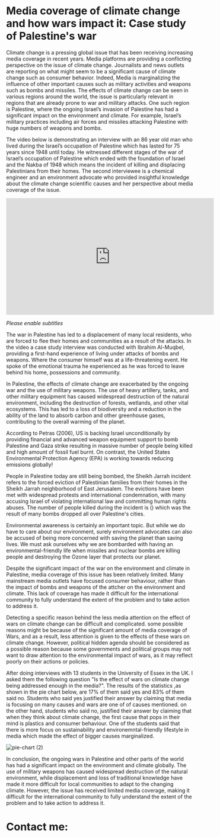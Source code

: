 
# Media coverage of climate change and how wars impact it:                                                                                                  Case study of Palestine's war
Climate change is a pressing global issue that has been receiving increasing media coverage in recent years. Media platforms are providing a conflicting perspective on the issue of climate change. Journalists and news outlets are reporting on what might seem to be a significant cause of climate change such as consumer behavior. Indeed, Media is marginalizing the influence of other important causes such as military activities and weapons such as bombs and missiles. The effects of climate change can be seen in various regions around the world, the issue is particularly relevant in regions that are already prone to war and military attacks. One such region is Palestine, where the ongoing Israel’s invasion of Palestine has had a significant impact on the environment and climate. For example, Israel’s military practices including air forces and missiles attacking Palestine with huge numbers of weapons and bombs.


The video below is demonstrating an interview with an 86 year old man who lived during the Israel’s occupation of Palestine which has lasted for 75 years since 1948 until today. He witnessed different stages of the war of Israel’s occupation of Palestine which ended with the foundation of Israel and the Nakba of 1948 which means the incident of killing and displacing Palestinians from their homes. The second interviewee is a chemical engineer and an environment advocate who provided insightful knowledge about the climate change scientific causes and her perspective about media coverage of the issue.



<iframe width="560" height="315" src="https://www.youtube.com/embed/cmCp1sazOp4" title="YouTube video player" frameborder="0" allow="accelerometer; autoplay; clipboard-write; encrypted-media; gyroscope; picture-in-picture; web-share" allowfullscreen></iframe>

*Please enable subtitles*


The war in Palestine has led to a displacement of many local residents, who are forced to flee their homes and communities as a result of the attacks. In the video a case study interview was conducted with Ibrahim Al-Muqbel, providing a first-hand experience of living under attacks of bombs and weapons. Where the consumer himself was at a life-threatening event. He spoke of the emotional trauma he experienced as he was forced to leave behind his home, possessions and community.


In Palestine, the effects of climate change are exacerbated by the ongoing war and the use of military weapons. The use of heavy artillery, tanks, and other military equipment has caused widespread destruction of the natural environment, including the destruction of forests, wetlands, and other vital ecosystems. This has led to a loss of biodiversity and a reduction in the ability of the land to absorb carbon and other greenhouse gases, contributing to the overall warming of the planet. 


According to Petras (2006), US is backing Israel unconditionally by providing financial and advanced weapon equipment support to bomb Palestine and Gaza strike resulting in massive number of people being killed and high amount of fossil fuel burnt. On contrast, the United States Environmental Protection Agency (EPA) is working towards reducing emissions globally!


People in Palestine today are still being bombed, the Sheikh Jarrah incident refers to the forced eviction of Palestinian families from their homes in the Sheikh Jarrah neighborhood of East Jerusalem. The evictions have been met with widespread protests and international condemnation, with many accusing Israel of violating international law and committing human rights abuses. The number of people killed during the incident is () which was the result of many bombs dropped all over Palestine's cities.


Environmental awareness is certainly an important topic. But while we do have to care about our environment, surely environment advocates can also be accused of being more concerned with saving the planet than saving lives. We must ask ourselves why we are bombarded with having an environmental-friendly life when missiles and nuclear bombs are killing people and destroying the Ozone layer that protects our planet.


Despite the significant impact of the war on the environment and climate in Palestine, media coverage of this issue has been relatively limited. Many mainstream media outlets have focused consumer behaviour, rather than the impact of bombs and weapons of the attcher on the environment and climate. This lack of coverage has made it difficult for the international community to fully understand the extent of the problem and to take action to address it.

Detecting a specific reason behind the less media attention on the effect of wars on climate change can be difficult and complicated. some possible reasons might be because of the significant amount of media coverage of Wars, and as a result, less attention is given to the effects of these wars on climate change. However, political hidden agenda should be considered as a possible reason because some governments and political groups may not want to draw attention to the environmental impact of wars, as it may reflect poorly on their actions or policies. 

After doing interviews with 13 students in the University of Essex in the UK. I asked them the following question "Is the effect of wars on climate change being addressed enough in the media?". The results of the statistics ,as shown in the pie chart below, are 17% of them said yes and 83% of them said no. Students who said yes justified their answer by claiming that media is focusing on many causes and wars are one of of causes mentioned. on the other hand, students who said no, justified their answer by claiming that when they think about climate change, the first cause that pops in their mind is plastics and consumer behaviour. One of the students said that there is more focus on sustainability and environemntal-friendly lifestyle in media which made the effect of bigger causes marginalized.

![pie-chart (2)](https://user-images.githubusercontent.com/116269585/213147250-a7ff347e-67f7-4371-942e-c05efa4f2416.png)


In conclusion, the ongoing wars in Palestine and other parts of the world has had a significant impact on the environment and climate globally. The use of military weapons has caused widespread destruction of the natural environment, while displacement and loss of traditional knowledge have made it more difficult for local communities to adapt to the changing climate. However, the issue has received limited media coverage, making it difficult for the international community to fully understand the extent of the problem and to take action to address it.



# Contact me:

